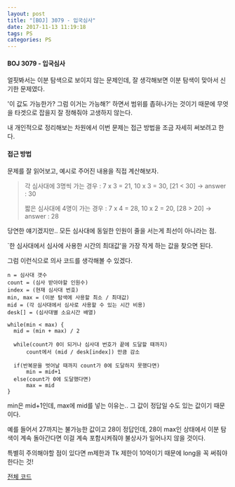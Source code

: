 ```yaml
---
layout: post
title: "[BOJ] 3079 - 입국심사"
date: 2017-11-13 11:19:18
tags: PS
categories: PS
---
```


#### BOJ 3079 - 입국심사

얼핏봐서는 이분 탐색으로 보이지 않는 문제인데, 잘 생각해보면 이분 탐색이 맞아서 신기한 문제였다.

'이 값도 가능한가? 그럼 이거는 가능해?' 하면서 범위를 좁혀나가는 것이기 때문에 무엇을 타겟으로 잡을지 잘 정해줘야 고생하지 않는다.

내 개인적으로 정리해보는 차원에서 이번 문제는 접근 방법을 조금 자세히 써보려고 한다.



#### 접근 방법

문제를 잘 읽어보고, 예시로 주어진 내용을 직접 계산해보자.

>   각 심사대에 3명씩 가는 경우 : 7 x 3 = 21, 10 x 3 = 30, [21 < 30] -> answer : 30
>
>   짧은 심사대에 4명이 가는 경우 : 7 x 4 = 28, 10 x 2 = 20, [28 > 20] -> answer : 28

당연한 얘기겠지만.. 모든 심사대에 동일한 인원이 줄을 서는게 최선이 아니라는 점.

`한 심사대에서 심사에 사용한 시간의 최대값'을 가장 작게 하는 값을 찾으면 된다.

그럼 이런식으로 의사 코드를 생각해볼 수 있겠다.

```
n = 심사대 갯수
count = (심사 받아야할 인원수)
index = (현재 심사대 번호)
min, max = (이분 탐색에 사용할 최소 / 최대값)
mid = (각 심사대에서 심사로 사용할 수 있는 시간 비용)
desk[] = (심사대별 소요시간 배열)

while(min < max) {
  mid = (min + max) / 2

  while(count가 0이 되거나 심사대 번호가 끝에 도달할 때까지)
      count에서 (mid / desk[index]) 만큼 감소

  if(반복문을 벗어날 때까지 count가 0에 도달하지 못했다면)
      min = mid+1
  else(count가 0에 도달했다면)
      max = mid
}
```



min은 mid+1인데, max에 mid를 넣는 이유는.. 그 값이 정답일 수도 있는 값이기 때문이다.

예를 들어서 27까지는 불가능한 값이고 28이 정답인데, 28이 max인 상태에서 이분 탐색이 계속 돌아간다면 이걸 계속 포함시켜줘야 불상사가 일어나지 않을 것이다.



특별히 주의해야할 점이 있다면 m제한과 Tk 제한이 10억이기 때문에 long을 꼭 써줘야 한다는 것!



[전체 코드](https://github.com/joshua-qa/PS/blob/master/BOJ/3000/3079.java)
